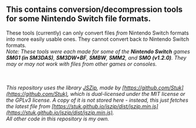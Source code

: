 ## This contains conversion/decompression tools for some Nintendo Switch file formats.
These tools (currently) can only convert files *from* Nintendo Switch formats into more easily usable ones. They cannot convert back *to* Nintendo Switch formats.  
*Note: These tools were each made for some of the **Nintendo Switch** games **SMG1 (in SM3DAS)**, **SM3DW+BF**, **SMBW**, **SMM2**, and **SMO (v1.2.0)**. They may or may not work with files from other games or consoles.*

\
\
*This repository uses the library [JSZip](https://github.com/Stuk/jszip), made by [https://github.com/Stuk](https://github.com/Stuk), which is dual-licensed under the MIT license or the GPLv3 license. A copy of it is not stored here - instead, this just fetches the latest file from [https://stuk.github.io/jszip/dist/jszip.min.js](https://stuk.github.io/jszip/dist/jszip.min.js).*  
*All other code in this repository is my own.*
